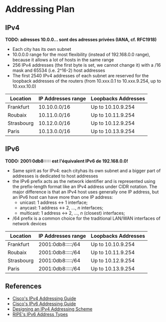 # Addressing Plan

## IPv4

**TODO: adresses 10.0.0... sont des adresses privées (IANA, cf. RFC1918)**

- Each city has its own subnet
- 10.0.0.0 range for the most flexibility (instead of 192.168.0.0 range), because it allows a lot of hosts in the same range
- 256 IPv4 addresses (the first byte is set, we cannot change it) with a /16 mask and 65534 (i.e. 2^16-2) host addresses
- The first 2540 IPv4 addresses of each subnet are reserved for the loopback addresses of the routers (from 10.xxx.0.1 to 10.xxx.9.254, up to 10.xxx.10.0)

| Location   	| IP Addresses range 	| Loopbacks Addresses 	|
|------------	|--------------------	|---------------------	|
| Frankfurt  	| 10.10.0.0/16       	| Up to 10.10.9.254   	|
| Roubaix    	| 10.11.0.0/16      	| Up to 10.11.9.254   	|
| Strasbourg 	| 10.12.0.0/16      	| Up to 10.12.9.254   	|
| Paris      	| 10.13.0.0/16      	| Up to 10.13.9.254   	|

## IPv6

**TODO: 2001:0db8::::: est l'équivalent IPv6 de 192.168.0.0!**

- Same spirit as for IPv4: each cityhas its own subnet and a bigger part of addresses is dedicated to host addresses
- the IPv6 prefix acts as the network identifier and is represented using the prefix-length format like an IPv4 address under CIDR notation. The major difference is that an IPv4 host uses generally one IP address, but an IPv6 host can have more than one IP address:
  - unicast: 1 address <-> 1 interface;
  - anycast: 1 address <-> 2, ..., *n* interfaces;
  - multicast: 1 address <-> 2, ..., *n* (closest) interfaces;
- /64 prefix is a common choice for the traditional LAN/WAN interfaces of network devices


| Location   	| IP Addresses range 	        | Loopbacks Addresses 	|
|------------	|--------------------	       |---------------------	|
| Frankfurt  	| 2001:0db8:::::/64       	    | Up to 10.10.9.254   	|
| Roubaix    	| 2001:0db8:::::/64       	     | Up to 10.11.9.254   	|
| Strasbourg 	| 2001:0db8:::::/64      	    | Up to 10.12.9.254   	|
| Paris      	| 2001:0db8:::::/64      	    | Up to 10.13.9.254   	|

## References

- [Cisco's IPv4 Addressing Guide](https://www.cisco.com/c/dam/en/us/solutions/collateral/enterprise/design-zone-smart-business-architecture/sba_ipAddr_dg.pdf)
- [Cisco's IPv6 Addressing Guide](https://www.cisco.com/c/dam/en/us/solutions/collateral/enterprise/design-zone-government/sbaBN_IPv6addrG.pdf)
- [Designing an IPv4 Addressing Scheme](https://docs.oracle.com/cd/E23823_01/html/816-4554/ipplan-5.html)
- [RIPE's IPv6 Address Types](https://www.ripe.net/manage-ips-and-asns/ipv6/ipv6-address-types)
